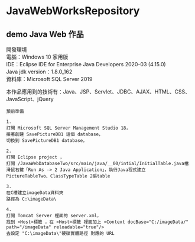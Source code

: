# JavaWebWorksRepository  

## demo Java Web 作品  

開發環境  
電腦：Windows 10 家用版  
IDE：Eclipse IDE for Enterprise Java Developers 2020-03 (4.15.0)  
Java jdk version：1.8.0_162  
資料庫：Microsoft SQL Server 2019  

本作品應用到的技術有：Java、JSP、Servlet、JDBC、AJAX、HTML、CSS、JavaScript、jQuery  

```no-highlight
預前準備  

1.  
打開 Microsoft SQL Server Management Studio 18，  
接著創建 SavePictureDB1 這個 database，  
切換到 SavePictureDB1 database。  

2.  
打開 Eclipse project ，  
打開 /JavaWebDatabaseTwo/src/main/java/__00/intial/InitialTable.java檔  
滑鼠右鍵「Run As -> 2 Java Application」，執行Java程式建立 PictureTableTwo、ClassTypeTable 2張table  

3.  
在C槽建立imageData資料夾  
路徑為 C:\imageData\  

4.  
打開 Tomcat Server 裡面的 server.xml，  
找到 <Host>標籤 ，在 <Host>標籤 裡面加上 <Context docBase="C:/imageData/" path="/imageData" reloadable="true"/>  
去設定 "C:\imageData\"硬碟實體路徑 對應的 URL  
```